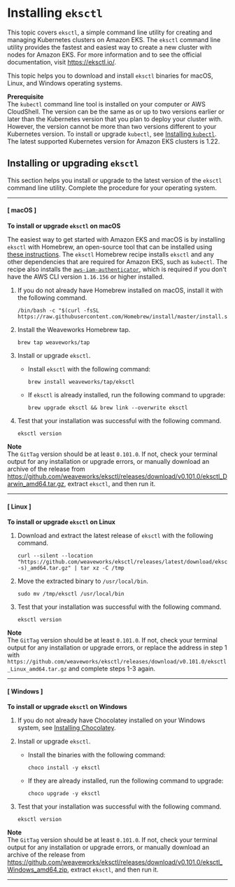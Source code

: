 # Installing `eksctl`<a name="eksctl"></a>

This topic covers `eksctl`, a simple command line utility for creating and managing Kubernetes clusters on Amazon EKS\. The `eksctl` command line utility provides the fastest and easiest way to create a new cluster with nodes for Amazon EKS\. For more information and to see the official documentation, visit [https://eksctl\.io/](https://github.com/weaveworks/eksctl)\.

This topic helps you to download and install `eksctl` binaries for macOS, Linux, and Windows operating systems\.

**Prerequisite**  
The `kubectl` command line tool is installed on your computer or AWS CloudShell\. The version can be the same as or up to two versions earlier or later than the Kubernetes version that you plan to deploy your cluster with\. However, the version cannot be more than two versions different to your Kubernetes version\. To install or upgrade `kubectl`, see [Installing `kubectl`](install-kubectl.md)\. The latest supported Kubernetes version for Amazon EKS clusters is 1\.22\.

## Installing or upgrading `eksctl`<a name="installing-eksctl"></a>

This section helps you install or upgrade to the latest version of the `eksctl` command line utility\. Complete the procedure for your operating system\.

------
#### [ macOS ]<a name="install-eksctl-macos"></a>

**To install or upgrade `eksctl` on macOS**

The easiest way to get started with Amazon EKS and macOS is by installing `eksctl` with Homebrew, an open\-source tool that can be installed using [these instructions](https://brew.sh/)\. The `eksctl` Homebrew recipe installs `eksctl` and any other dependencies that are required for Amazon EKS, such as `kubectl`\. The recipe also installs the [`aws-iam-authenticator`](install-aws-iam-authenticator.md), which is required if you don't have the AWS CLI version `1.16.156` or higher installed\.

1. If you do not already have Homebrew installed on macOS, install it with the following command\.

   ```
   /bin/bash -c "$(curl -fsSL https://raw.githubusercontent.com/Homebrew/install/master/install.sh)"
   ```

1. Install the Weaveworks Homebrew tap\.

   ```
   brew tap weaveworks/tap
   ```

1. Install or upgrade `eksctl`\.
   + Install `eksctl` with the following command:

     ```
     brew install weaveworks/tap/eksctl
     ```
   + If `eksctl` is already installed, run the following command to upgrade:

     ```
     brew upgrade eksctl && brew link --overwrite eksctl
     ```

1. Test that your installation was successful with the following command\.

   ```
   eksctl version
   ```
**Note**  
 The `GitTag` version should be at least `0.101.0`\. If not, check your terminal output for any installation or upgrade errors, or manually download an archive of the release from [https://github\.com/weaveworks/eksctl/releases/download/v0\.101\.0/eksctl\_Darwin\_amd64\.tar\.gz](https://github.com/weaveworks/eksctl/releases/download/v0.101.0/eksctl_Darwin_amd64.tar.gz), extract `eksctl`, and then run it\.

------
#### [ Linux ]<a name="install-eksctl-linux"></a>

**To install or upgrade `eksctl` on Linux**

1. Download and extract the latest release of `eksctl` with the following command\.

   ```
   curl --silent --location "https://github.com/weaveworks/eksctl/releases/latest/download/eksctl_$(uname -s)_amd64.tar.gz" | tar xz -C /tmp
   ```

1. Move the extracted binary to `/usr/local/bin`\.

   ```
   sudo mv /tmp/eksctl /usr/local/bin
   ```

1. Test that your installation was successful with the following command\.

   ```
   eksctl version
   ```
**Note**  
The `GitTag` version should be at least `0.101.0`\. If not, check your terminal output for any installation or upgrade errors, or replace the address in step 1 with `https://github.com/weaveworks/eksctl/releases/download/v0.101.0/eksctl_Linux_amd64.tar.gz` and complete steps 1\-3 again\.

------
#### [ Windows ]<a name="install-eksctl-windows"></a>

**To install or upgrade `eksctl` on Windows**

1. If you do not already have Chocolatey installed on your Windows system, see [Installing Chocolatey](https://chocolatey.org/install)\.

1. Install or upgrade `eksctl`\.
   + Install the binaries with the following command:

     ```
     choco install -y eksctl 
     ```
   + If they are already installed, run the following command to upgrade:

     ```
     choco upgrade -y eksctl 
     ```

1. Test that your installation was successful with the following command\.

   ```
   eksctl version
   ```
**Note**  
 The `GitTag` version should be at least `0.101.0`\. If not, check your terminal output for any installation or upgrade errors, or manually download an archive of the release from [https://github\.com/weaveworks/eksctl/releases/download/v0\.101\.0/eksctl\_Windows\_amd64\.zip](https://github.com/weaveworks/eksctl/releases/download/v0.101.0/eksctl_Windows_amd64.zip), extract `eksctl`, and then run it\.

------
